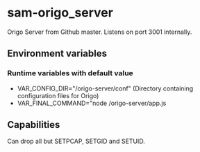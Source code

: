 # sam-origo_server
Origo Server from Github master. Listens on port 3001 internally.

## Environment variables
### Runtime variables with default value
* VAR_CONFIG_DIR="/origo-server/conf" (Directory containing configuration files for Origo)
* VAR_FINAL_COMMAND="node /origo-server/app.js

## Capabilities
Can drop all but SETPCAP, SETGID and SETUID.

